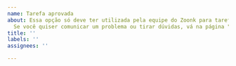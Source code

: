```yaml
---
name: Tarefa aprovada
about: Essa opção só deve ter utilizada pela equipe do Zoonk para tarefas que já tenham sido aprovadas.
  Se você quiser comunicar um problema ou tirar dúvidas, vá na página "Discussions".
title: ''
labels: ''
assignees: ''

---
```

